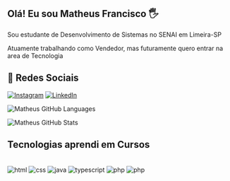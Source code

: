 ## Olá! Eu sou Matheus Francisco 🖐️ 

Sou estudante de Desenvolvimento de Sistemas no SENAI em Limeira-SP

Atuamente trabalhando como Vendedor, mas futuramente quero entrar na area de Tecnologia

## 📱 Redes Sociais

[![Instagram](https://img.shields.io/badge/Instagram-E4405F?style=for-the-badge&logo=instagram&logoColor=white)](https://www.instagram.com/matheus.francisco12/)
[![LinkedIn](https://img.shields.io/badge/LinkedIn-0077B5?style=for-the-badge&logo=linkedin&logoColor=white)](https://www.linkedin.com/in/matheus-francisco-1626821b5/)

![Matheus GitHub Languages](https://github-readme-stats.vercel.app/api/top-langs/?username=MatheusFranciscoLS&theme=dracula)

![Matheus GitHub Stats](https://github-readme-stats.vercel.app/api?username=MatheusFranciscoLS&show_icons=true&theme=dracula)

## Tecnologias aprendi em Cursos

<div style="display: inline_block"><br/>
    <img align="center" alt="html" src="https://img.shields.io/badge/HTML5-E34F26?style=for-the-badge&logo=html5&logoColor=white" />
    <img align="center" alt="css" src="https://img.shields.io/badge/CSS-239120?&style=for-the-badge&logo=css3&logoColor=white" />
    <img align="center" alt="java" src="https://img.shields.io/badge/Java-ED8B00?style=for-the-badge&logo=openjdk&logoColor=white" />
    <img align="center" alt="typescript" src="https://img.shields.io/badge/TypeScript-007ACC?style=for-the-badge&logo=typescript&logoColor=white" />
    <img align="center" alt="php" src="https://img.shields.io/badge/JavaScript-F7DF1E?style=for-the-badge&logo=javascript&logoColor=black" />
    <img align="center" alt="php" src="https://img.shields.io/badge/PHP-777BB4?style=for-the-badge&logo=php&logoColor=white" />
</div>
